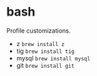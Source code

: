 bash
====

Profile customizations.

- z `brew install z`
- tig `brew install tig`
- mysql `brew install mysql`
- git `brew install git`
